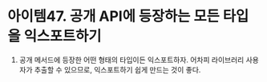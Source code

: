 # 아이템47. 공개 API에 등장하는 모든 타입을 익스포트하기

1. 공개 메서드에 등장한 어떤 형태의 타입이든 익스포트하자. 어차피 라이브러리 사용자가 추출할 수 있으므로, 익스포트하기 쉽게 만드는 것이 좋다.